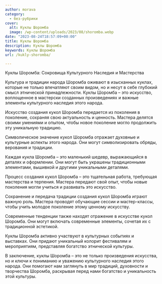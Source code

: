 ```yaml
---
author: morava
category:
  - без-рубрики
cover:
  alt: Куклы Шоромба
  image: /wp-content/uploads/2023/08/shoromba.webp
date: "2023-08-24T18:57:09+00:00"
title: Куклы Шоромба
description: Куклы Шоромба
keywords: Куклы Шоромба
url: /kukly-shoromba/

---
```

Куклы Шоромба: Сокровища Культурного Наследия и Мастерства

Культура и традиции народа Шоромба оживают в изысканных куклах, которые не только впечатляют своим видом, но и несут в себе глубокий смысл этнической принадлежности. Куклы Шоромба – это искусство, воплощенное в мастерски созданных произведениях и важные элементы культурного наследия этого народа.

Искусство создания кукол Шоромба передается из поколения в поколение, сохраняя свою актуальность и ценность. Мастера делятся своими умениями и опытом, чтобы новое поколение могло продолжить эту уникальную традицию.

Символическое значение кукол Шоромба отражает духовные и культурные аспекты этого народа. Они могут символизировать обряды, верования и традиции.

Каждая кукла Шоромба – это маленький шедевр, выражающийся в деталях и оформлении. Они могут быть украшены традиционными элементами, вышивкой и другими уникальными деталями.

Процесс создания кукол Шоромба – это тщательная работа, требующая мастерства и терпения. Мастера передают свой опыт, чтобы новые поколения могли учиться и развивать это искусство.

Сохранение и передача традиции создания кукол Шоромба играют важную роль. Мастера проводят обучающие сессии и мастер-классы, чтобы учить молодое поколение этому ценному искусству.

Современные тенденции также находят отражение в искусстве кукол Шоромба. Они могут включать современные элементы, сочетая их с традиционной эстетикой.

Куклы Шоромба активно участвуют в культурных событиях и выставках. Они придают уникальный колорит фестивалям и мероприятиям, представляя богатство этнической культуры.

В заключение, куклы Шоромба – это не только произведения искусства, но и ключи к пониманию и уважению культурного наследия этого народа. Они помогают нам заглянуть в мир традиций, духовности и творчества Шоромба, раскрывая перед нами богатство и уникальность этой культуры.
